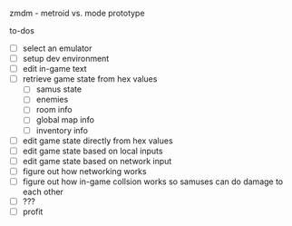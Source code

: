 zmdm - metroid vs. mode prototype

to-dos
- [ ] select an emulator
- [ ] setup dev environment
- [ ] edit in-game text
- [ ] retrieve game state from hex values
  - [ ] samus state
  - [ ] enemies
  - [ ] room info
  - [ ] global map info
  - [ ] inventory info
- [ ] edit game state directly from hex values
- [ ] edit game state based on local inputs
- [ ] edit game state based on network input
- [ ] figure out how networking works
- [ ] figure out how in-game collsion works so samuses can do damage to each other
- [ ] ???
- [ ] profit